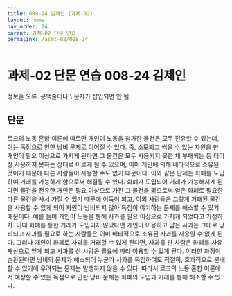 ```yaml
---
title: 008-24 김제인 (과제-02)
layout: home
nav_order: 24
parent: 과제-02 단문 연습
permalink: /asmt-02/008-24
---
```


# 과제-02 단문 연습 008-24 김제인

정보줄 오류. 공백줄이나 \ 문자가 삽입되면 안 됨.

## 단문

로크의 노동 혼합 이론에 따르면 개인이 노동을 첨가한 물건은 모두 전유할 수 있는데, 이는 독점으로 인한 낭비 문제로 이어질 수 있다. 즉, 소모되고 썩을 수 있는 자원을 한 개인이 필요 이상으로 가지게 된다면 그 물건은 모두 사용되지 못한 채 부패되는 등 더이상 사용하지 못하는 상태로 이르게 될 수 있으며, 이미 개인에 의해 배타적으로 소유된 것이기 때문에 다른 사람들이 사용할 수도 없기 때문이다. 이와 같은 난제는 화폐를 도입하여 거래를 가능하게 함으로써 해결될 수 있다. 화폐가 도입되어 거래가 가능해지게 된다면 물건을 전유한 개인은 필요 이상으로 가진 그 물건을 팖으로써 얻은 화폐로 필요한 다른 물건을 사서 가질 수 있기 때문에 이득이 되고, 이외 사람들은 그렇게 거래된 물건을 사용할 수 있게 되어 자원이 낭비되지 않아 독점이 야기하는 문제를 해소할 수 있기 때문이다. 예를 들어 개인이 노동을 통해 사과를 필요 이상으로 가지게 되었다고 가정하자. 이때 화폐를 통한 거래가 도입되지 않았다면 개인이 이용하고 남은 사과는 그대로 낭비되고 사과를 필요로 하는 사람들은 이미 배타적으로 소유된 사과를 사용할 수 없게 된다. 그러나 개인이 화폐로 사과를 거래할 수 있게 된다면, 사과를 판 사람은 화폐를 사유재산으로 얻게 되고 사과를 산 사람은 필요에 따라 이용할 수 있게 된다. 이러한 과정이 순환된다면 낭비의 문제가 해소되어 누군가 사과를 독점하여도 적절히, 효과적으로 분배할 수 있기에 우려되는 문제는 발생하지 않을 수 있다. 따라서 로크의 노동 혼합 이론에서 예상할 수 있는 독점으로 인한 낭비 문제는 화폐의 도입과 거래를 통해 해소할 수 있다.
